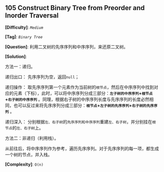## 105 Construct Binary Tree from Preorder and Inorder Traversal

__[Difficulty]__: _`Medium`_

__[Tag]__: _`Binary Tree`_

__[Question]__: 利用二叉树的先序序列和中序序列，来还原二叉树。

__[Solution]__: 

方法一：递归。

递归出口： 先序序列为空，返回`null`；

递归操作： 取先序序列第一个元素作为当前树的`根节点`，然后在中序序列中找到对应的元素（下标），此时，可以将中序序列分成三部分：__`左子树的中序序列`+`根节点`+`右子树的中序序列`__ 。同理，根据右子树的中序序列长度与先序序列的长度必然相同，也可以反过来将先序序列分成三部分：__`根节点`+`左子树的先序序列`+`右子树的先序序列`__ 。

递归深入： 分别根据`左、右子树`的`先序序列和中序序列`重建`左、右子树`，并分别挂在`根节点`的`左、右子树`上。


方法二：非递归（利用栈）。

从前往后，将中序序列作为参考，遍历先序序列。对于先序序列的每一项，都生成一个树的节点，并入栈。

__[Complexity]__: `O(n)`
